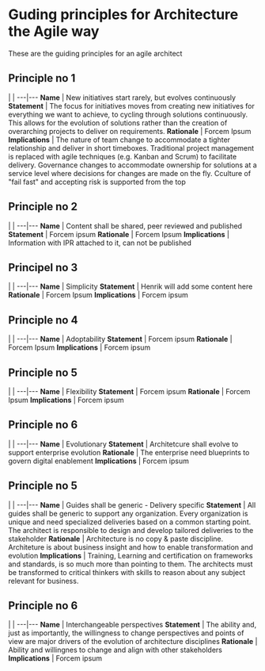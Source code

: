 # Guding principles for Architecture the Agile way
These are the guiding principles for an agile architect

## Principle no 1
 | |
---|---
**Name** | New initiatives start rarely, but evolves continuously
**Statement** | The focus for initiatives moves from creating new initiatives for everything we want to achieve, to cycling through solutions continuously. This allows for the evolution of solutions rather than the creation of overarching projects to deliver on requirements.
**Rationale** | Forcem Ipsum
**Implications** | The nature of team change to accommodate a tighter relationship and deliver in short timeboxes. Traditional project management is replaced with agile techniques (e.g. Kanban and Scrum) to facilitate delivery. Governance changes to accommodate ownership for solutions at a service level where decisions for changes are made on the fly. Cculture of "fail fast" and accepting risk is supported from the top

## Principle no 2
|  |
---|---
**Name** | Content shall be shared, peer reviewed and published
**Statement** | Forcem ipsum
**Rationale** | Forcem Ipsum
**Implications** | Information with IPR attached to it, can not be published

## Principel no 3
|  |
---|---
**Name** | Simplicity
**Statement** | Henrik will add some content here
**Rationale** | Forcem Ipsum
**Implications** | Forcem ipsum

## Principle no 4
|  |
---|---
**Name** | Adoptability
**Statement** | Forcem ipsum
**Rationale** | Forcem Ipsum
**Implications** | Forcem ipsum

## Principle no 5
|  |
---|---
**Name** | Flexibility
**Statement** | Forcem ipsum
**Rationale** | Forcem Ipsum
**Implications** | Forcem ipsum

## Principle no 6
|  |
---|---
**Name** | Evolutionary
**Statement** | Architetcure shall evolve to support enterprise evolution
**Rationale** | The enterprise need blueprints to govern digital enablement
**Implications** | Forcem ipsum

## Principle no 5
|  |
---|---
**Name** | Guides shall be generic - Delivery specific
**Statement** | All guides shall be generic to support any organization. Every organization is unique and need specialized deliveries based on a common starting point. The architect is responsible to design and develop tailored deliveries to the stakeholder
**Rationale** | Architecture is no copy & paste discipline. Architeture is about business insight and how to enable transformation and evolution
**Implications** | Training, Learning and certification on frameworks and standards, is so much more than pointing to them. The architects must be transformed to critical thinkers with skills to reason about any subject relevant for business.

## Principle no 6
|  |
---|---
**Name** | Interchangeable perspectives
**Statement** | The ability and, just as importantly, the willingness to change perspectives and points of view are major drivers of the evolution of architecture disciplines
**Rationale** | Ability and willingnes to change and align with other stakeholders
**Implications** | Forcem ipsum
